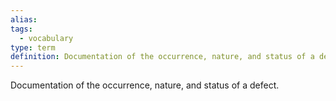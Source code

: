 ```yaml
---
alias: 
tags:
  - vocabulary
type: term
definition: Documentation of the occurrence, nature, and status of a defect.
---
```


Documentation of the occurrence, nature, and status of a defect.